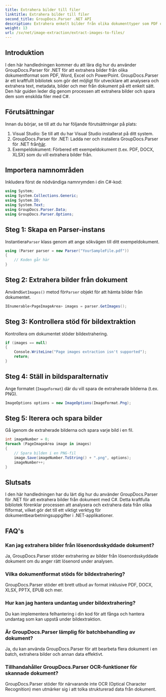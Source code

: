 ```yaml
---
title: Extrahera bilder till filer
linktitle: Extrahera bilder till filer
second_title: GroupDocs.Parser .NET API
description: Extrahera enkelt bilder från olika dokumenttyper som PDF och DOCX med GroupDocs.Parser för .NET. Förenkla dina dokumentanalysuppgifter.
weight: 13
url: /sv/net/image-extraction/extract-images-to-files/
---
```

## Introduktion
I den här handledningen kommer du att lära dig hur du använder GroupDocs.Parser för .NET för att extrahera bilder från olika dokumentformat som PDF, Word, Excel och PowerPoint. GroupDocs.Parser är ett kraftfullt bibliotek som gör det möjligt för utvecklare att analysera och extrahera text, metadata, bilder och mer från dokument på ett enkelt sätt. Den här guiden leder dig genom processen att extrahera bilder och spara dem som enskilda filer med C#.
## Förutsättningar
Innan du börjar, se till att du har följande förutsättningar på plats:
1. Visual Studio: Se till att du har Visual Studio installerat på ditt system.
2.  GroupDocs.Parser för .NET: Ladda ner och installera GroupDocs.Parser för .NET från[här](https://releases.groupdocs.com/parser/net/).
3. Exempeldokument: Förbered ett exempeldokument (t.ex. PDF, DOCX, XLSX) som du vill extrahera bilder från.

## Importera namnområden
Inkludera först de nödvändiga namnrymden i din C#-kod:
```csharp
using System;
using System.Collections.Generic;
using System.IO;
using System.Text;
using GroupDocs.Parser.Data;
using GroupDocs.Parser.Options;
```
## Steg 1: Skapa en Parser-instans
 Instantiera`Parser` klass genom att ange sökvägen till ditt exempeldokument.
```csharp
using (Parser parser = new Parser("YourSampleFile.pdf"))
{
    // Koden går här
}
```
## Steg 2: Extrahera bilder från dokument
 Använd`GetImages()` metod för`Parser` objekt för att hämta bilder från dokumentet.
```csharp
IEnumerable<PageImageArea> images = parser.GetImages();
```
## Steg 3: Kontrollera stöd för bildextraktion
Kontrollera om dokumentet stöder bildextrahering.
```csharp
if (images == null)
{
    Console.WriteLine("Page images extraction isn't supported");
    return;
}
```
## Steg 4: Ställ in bildsparalternativ
Ange formatet (`ImageFormat`) där du vill spara de extraherade bilderna (t.ex. PNG).
```csharp
ImageOptions options = new ImageOptions(ImageFormat.Png);
```
## Steg 5: Iterera och spara bilder
Gå igenom de extraherade bilderna och spara varje bild i en fil.
```csharp
int imageNumber = 0;
foreach (PageImageArea image in images)
{
    // Spara bilden i en PNG-fil
    image.Save(imageNumber.ToString() + ".png", options);
    imageNumber++;
}
```

## Slutsats
I den här handledningen har du lärt dig hur du använder GroupDocs.Parser för .NET för att extrahera bilder från dokument med C#. Detta kraftfulla bibliotek förenklar processen att analysera och extrahera data från olika filformat, vilket gör det till ett viktigt verktyg för dokumentbearbetningsuppgifter i .NET-applikationer.

## FAQ's
### Kan jag extrahera bilder från lösenordsskyddade dokument?
Ja, GroupDocs.Parser stöder extrahering av bilder från lösenordsskyddade dokument om du anger rätt lösenord under analysen.
### Vilka dokumentformat stöds för bildextrahering?
GroupDocs.Parser stöder ett brett utbud av format inklusive PDF, DOCX, XLSX, PPTX, EPUB och mer.
### Hur kan jag hantera undantag under bildextrahering?
Du kan implementera felhantering i din kod för att fånga och hantera undantag som kan uppstå under bildextraktion.
### Är GroupDocs.Parser lämplig för batchbehandling av dokument?
Ja, du kan använda GroupDocs.Parser för att bearbeta flera dokument i en batch, extrahera bilder och annan data effektivt.
### Tillhandahåller GroupDocs.Parser OCR-funktioner för skannade dokument?
GroupDocs.Parser stöder för närvarande inte OCR (Optical Character Recognition) men utmärker sig i att tolka strukturerad data från dokument.